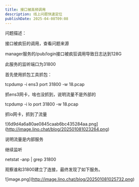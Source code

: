 ```yaml
---
title: 接口被高频调用
description: 线上问题快速定位
publishDate: 2025-04-08T09:08
---
```

问题描述：

接口被疯狂的调用，查看问题来源

manager服务的/pub/login接口被疯狂调用导致日志达到128G

此服务的监听端口为31800



首先使用抓包工具抓包：

tcpdump -i ens3 port 31800 -w 18.pcap

抓ens3网卡，啥也没抓到，说明流量不是外部的

tcpdump -i lo port 31800 -w 18.pcap

抓lo网卡，抓到了流量

!\[6d9d4a6a80ae0845caab6bc435284aa.png](http://image.lino.chat/blog/202501081023264.png)



说明流量是内部服务



继续监听

netstat -anp | grep 31800

观察谁和31800建立了连接，最终发现了如下服务。



!\[image.png](http://image.lino.chat/blog/202501081025732.png)
